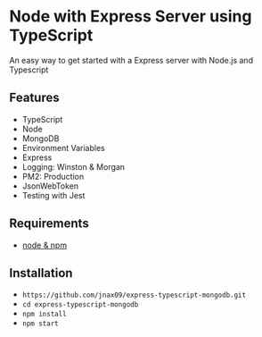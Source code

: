 # Node with Express Server using TypeScript

An easy way to get started with a Express server with Node.js and Typescript

## Features

-   TypeScript
-   Node
-   MongoDB
-   Environment Variables
-   Express
-   Logging: Winston & Morgan
-   PM2: Production
-   JsonWebToken
-   Testing with Jest

## Requirements

-   [node & npm](https://nodejs.org/en/)

## Installation

-   `https://github.com/jnax09/express-typescript-mongodb.git`
-   `cd express-typescript-mongodb`
-   `npm install`
-   `npm start`

